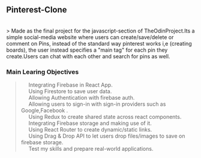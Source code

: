 ## Pinterest-Clone
<br/>
> Made as the final project for the javascript-section of TheOdinProject.Its a simple social-media website where users can create/save/delete or comment on Pins, instead of the standard way pinterest works i,e (creating boards), the user instead specifies a "main tag" for each pin they create.Users can chat with each other and search for pins as well.

### Main Learing Objectives
> &nbsp;&nbsp;&nbsp;&nbsp; Integrating Firebase in React App. <br/>
> &nbsp;&nbsp;&nbsp;&nbsp; Using Firestore to save user data. <br/>
> &nbsp;&nbsp;&nbsp;&nbsp; Allowing Authentication with firebase auth. <br/>
> &nbsp;&nbsp;&nbsp;&nbsp; Allowing users to sign-in with sign-in providers such as Google,Facebook . <br/>
> &nbsp;&nbsp;&nbsp;&nbsp; Using Redux to create shared state across react components.<br/>
> &nbsp;&nbsp;&nbsp;&nbsp; Integrating Firebase storage and making use of it. <br/>
> &nbsp;&nbsp;&nbsp;&nbsp; Using React Router to create dynamic/static links. <br/>
> &nbsp;&nbsp;&nbsp;&nbsp; Using Drag & Drop API to let users drop files/images to save on firebase storage. <br/>
> &nbsp;&nbsp;&nbsp;&nbsp; Test my skills and prepare real-world applications. <br/>
